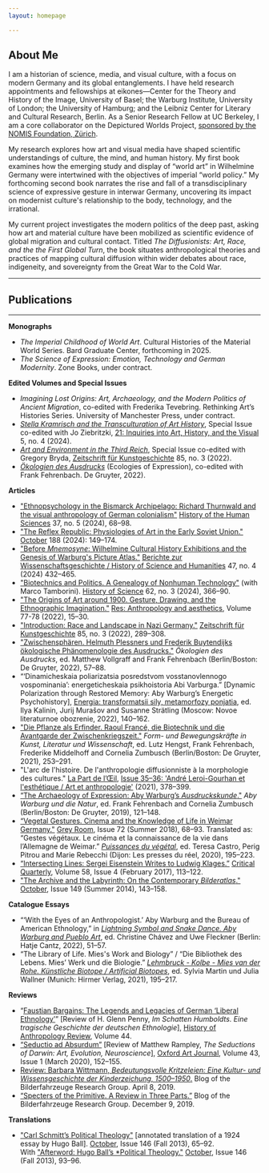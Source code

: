 ```yaml
---
layout: homepage

---
```

## About Me 

I am a historian of science, media, and visual culture, with a focus on modern Germany and its global entanglements. I have held research appointments and fellowships at eikones—Center for the Theory and History of the Image, University of Basel; the Warburg Institute, University of London; the University of Hamburg; and the Leibniz Center for Literary and Cultural Research, Berlin. As a Senior Research Fellow at UC Berkeley, I am a core collaborator on the Depictured Worlds Project, [sponsored by the NOMIS Foundation, Zürich](https://nomisfoundation.ch/projects/depictured-worlds-the-perceptual-power-of-pictures/).

My research explores how art and visual media have shaped scientific understandings of culture, the mind, and human history. My first book examines how the emerging study and display of “world art” in Wilhelmine Germany were intertwined with the objectives of imperial “world policy.” My forthcoming second book narrates the rise and fall of a transdisciplinary science of expressive gesture in interwar Germany, uncovering its impact on modernist culture's relationship to the body, technology, and the irrational.

My current project investigates the modern politics of the deep past, asking how art and material culture have been mobilized as scientific evidence of global migration and cultural contact. Titled _The Diffusionists: Art, Race, and the the First Global Turn_, the book situates anthropological theories and practices of mapping cultural diffusion within wider debates about race, indigeneity, and sovereignty from the Great War to the Cold War.

---
## Publications

---

**Monographs**

* _The Imperial Childhood of World Art_. Cultural Histories of the Material World Series. Bard Graduate Center, forthcoming in 2025.
* _The Science of Expression: Emotion, Technology and German Modernity_. Zone Books, under contract.

**Edited Volumes and Special Issues**

* _Imagining Lost Origins: Art, Archaeology, and the Modern Politics of Ancient Migration_, co-edited with Frederika Tevebring. Rethinking Art’s Histories Series. University of Manchester Press, under contract.
* [_Stella Kramrisch and the Transculturation of Art History_](https://21-inquiries.eu/ausgaben/heft-4-2024), Special Issue co-edited with Jo Ziebritzki, <u>21: Inquiries into Art, History, and the Visual</u> 5, no. 4 (2024).
* [_Art and Environment in the Third Reich_](https://www.degruyter.com/journal/key/zkg/85/3/html?lang=en), Special Issue co-edited with Gregory Bryda, <u>Zeitschrift für Kunstgeschichte</u> 85, no. 3 (2022).
* [_Ökologien des Ausdrucks_](https://www.degruyter.com/view/title/541863?rskey=HTbvuT&result=6) (Ecologies of Expression), co-edited with Frank Fehrenbach. De Gruyter, 2022).

**Articles**

* ["Ethnopsychology in the Bismarck Archipelago: Richard Thurnwald and the visual anthropology of German colonialism"](https://doi.org/10.1177/09526951241255556) <u>History of the Human Sciences</u> 37, no. 5 (2024), 68–98.
* ["The Reflex Republic: Physiologies of Art in the Early Soviet Union."](https://doi.org/10.1162/octo_a_00519) <u>October</u> 188 (2024): 149–174.
* ["Before _Mnemosyne_: Wilhelmine Cultural History Exhibitions and the Genesis of Warburg's Picture Atlas."](https://doi.org/10.1002/bewi.202300014) <u>Berichte zur Wissenschaftsgeschichte / History of Science and Humanities</u> 47, no. 4 (2024) 432–465.
* ["Biotechnics and Politics. A Genealogy of Nonhuman Technology"](https://doi.org/10.1177/00732753231187676) (with Marco Tamborini). <u>History of Science</u> 62, no. 3 (2024), 366–90.
* ["The Origins of Art around 1900. Gesture, Drawing, and the Ethnographic Imagination."](https://doi.org/10.1086/722290) <u>Res: Anthropology and aesthetics</u>, Volume 77-78 (2022), 15–30.
* ["Introduction: Race and Landscape in Nazi Germany."](https://doi.org/10.1515/ZKG-2022-3002) <u>Zeitschrift für Kunstgeschichte</u> 85, no. 3 (2022), 289–308.
* ["Zwischensphären. Helmuth Plessners und Frederik Buytendijks ökologische Phänomenologie des Ausdrucks."](https://doi.org/10.1515/9783110621440-006) _Ökologien des Ausdrucks_, ed. Matthew Vollgraff and Frank Fehrenbach (Berlin/Boston: De Gruyter, 2022), 57–88.
* “‘Dinamicheskaia poliarizatsia posredstvom vosstanovlennogo vospominania’: energeticheskaia psikhoistoria Abi Varburga.” [Dynamic Polarization through Restored Memory: Aby Warburg’s Energetic Psychohistory], [Energia: transformatsii sily, metamorfozy ponjatia](https://www.nlobooks.ru/books/intellektualnaya_istoriya/24595/), ed. Ilya Kalinin, Jurij Murašov and Susanne Strätling (Moscow: Novoe literaturnoe obozrenie, 2022), 140–162.
* ["Die Pflanze als Erfinder. Raoul Francé, die Biotechnik und die Avantgarde der Zwischenkriegszeit."](https://doi.org/10.1515/9783110743968-013) _Form- und Bewegungskräfte in Kunst, Literatur und Wissenschaft_, ed. Lutz Hengst, Frank Fehrenbach, Frederike Middelhoff and Cornelia Zumbusch (Berlin/Boston: De Gruyter, 2021), 253–291. 
* "L'arc de l'histoire. De l'anthropologie diffusionniste à la morphologie des cultures." <u>La Part de l’Œil</u>, [Issue 35–36: 'André Leroi-Gourhan et l'esthétique / Art et anthropologie'](http://www.lapartdeloeil.be/fr/revues_details.php?vid=29) (2021), 378–399.
* [“The Archaeology of Expression: Aby Warburg’s _Ausdruckskunde_."](https://doi.org/10.1515/9783110583410-010) _Aby Warburg und die Natur_, ed. Frank Fehrenbach and Cornelia Zumbusch (Berlin/Boston: De Gruyter, 2019), 121–148. 
* [“Vegetal Gestures. Cinema and the Knowledge of Life in Weimar Germany."](https://doi.org/10.1162/grey_a_00252) <u>Grey Room</u>, Issue 72 (Summer 2018), 68–93. 
Translated as: “Gestes végétaux. Le cinéma et la connaissance de la vie dans l’Allemagne de Weimar.” [_Puissances du végétal_](https://www.lespressesdureel.com/EN/ouvrage.php?id=7775), ed. Teresa Castro, Perig Pitrou and Marie Rebecchi (Dijon: Les presses du réel, 2020), 195–223.
* [“Intersecting Lines: Sergei Eisenstein Writes to Ludwig Klages.”](https://doi.org/10.1111/criq.12325) <u>Critical Quarterly</u>, Volume 58, Issue 4 (February 2017), 113–122. 
* ["The Archive and the Labyrinth: On the Contemporary _Bilderatlas_."](https://doi.org/10.1162/OCTO_a_00187) <u>October</u>, Issue 149 (Summer 2014), 143–158.

**Catalogue Essays**

* “‘With the Eyes of an Anthropologist.’ Aby Warburg and the Bureau of American Ethnology,” in [_Lightning Symbol and Snake Dance. Aby Warburg and Pueblo Art_](https://www.hatjecantz.de/lightning-symbol-and-snake-dance-8155-1.html?article_id=8155&clang=1), ed. Christine Chávez and Uwe Fleckner (Berlin: Hatje Cantz, 2022), 51–57.
* “The Library of Life. Mies's Work and Biology” / “Die Bibliothek des Lebens. Mies’ Werk und die Biologie.” [_Lehmbruck - Kolbe - Mies van der Rohe. Künstliche Biotope / Artificial Biotopes_](https://www.hirmerverlag.de/eu/titel-3-3/lehmbruck_kolbe_mies_van_der_rohe-2196/), ed. Sylvia Martin und Julia Wallner (Munich: Hirmer Verlag, 2021), 195–217.

**Reviews**

* “[Faustian Bargains: The Legends and Legacies of German ‘Liberal Ethnology’](https://histanthro.org/reviews/faustian-bargains/)” \[Review of H. Glenn Penny, _Im Schatten Humboldts. Eine tragische Geschichte der deutschen Ethnologie_\], <u>History of Anthropology Review</u>, Volume 44.
* [“Seductio ad Absurdum”](https://doi.org/10.1093/oxartj/kcz030) \[Review of Matthew Rampley, _The Seductions of Darwin: Art, Evolution, Neuroscience_\], <u>Oxford Art Journal</u>, Volume 43, Issue 1 (March 2020), 152–155.
* [Review: Barbara Wittmann, _Bedeutungsvolle Kritzeleien: Eine Kultur- und Wissensgeschichte der Kinderzeichung, 1500–1950_.](https://bilderfahrzeuge.hypotheses.org/3609) Blog of the Bilderfahrzeuge Research Group. April 8, 2019.
* [“Specters of the Primitive. A Review in Three Parts.”](https://bilderfahrzeuge.hypotheses.org/4487) Blog of the Bilderfahrzeuge Research Group. December 9, 2019.

**Translations**

* ["Carl Schmitt’s Political Theology"](https://doi.org/10.1162/OCTO_a_00157) \[annotated translation of a 1924 essay by Hugo Ball\]. <u>October</u>, Issue 146 (Fall 2013), 65–92.  
With ["Afterword: Hugo Ball’s *Political Theology."](https://doi.org/10.1162/OCTO_a_00160) <u>October</u>, Issue 146 (Fall 2013), 93–96. 

